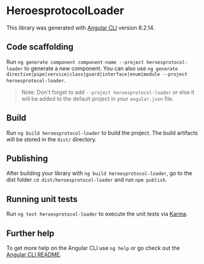# HeroesprotocolLoader

This library was generated with [Angular CLI](https://github.com/angular/angular-cli) version 8.2.14.

## Code scaffolding

Run `ng generate component component-name --project heroesprotocol-loader` to generate a new component. You can also use `ng generate directive|pipe|service|class|guard|interface|enum|module --project heroesprotocol-loader`.
> Note: Don't forget to add `--project heroesprotocol-loader` or else it will be added to the default project in your `angular.json` file. 

## Build

Run `ng build heroesprotocol-loader` to build the project. The build artifacts will be stored in the `dist/` directory.

## Publishing

After building your library with `ng build heroesprotocol-loader`, go to the dist folder `cd dist/heroesprotocol-loader` and run `npm publish`.

## Running unit tests

Run `ng test heroesprotocol-loader` to execute the unit tests via [Karma](https://karma-runner.github.io).

## Further help

To get more help on the Angular CLI use `ng help` or go check out the [Angular CLI README](https://github.com/angular/angular-cli/blob/master/README.md).
